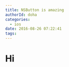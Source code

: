 ```yaml
---
title: NSButton is amazing
authorId: doha
categories:
  - ios
date: 2016-08-26 07:22:41
tags:
---
```

# Hi
